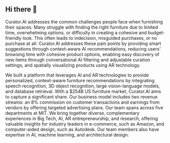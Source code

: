 ## Hi there 👋

Curator.AI addresses the common challenges people face when furnishing their spaces. Many struggle with finding the right furniture due to limited time, overwhelming options, or difficulty in creating a cohesive and budget-friendly look. This often leads to indecision, misguided purchases, or no purchase at all. Curator.AI addresses these pain points by providing smart suggestions through context-aware AI recommendations, reducing users' browsing time with cohesive product options, enabling easy discovery of new items through conversational AI filtering and adjustable curation settings, and spatially visualizing products using AR technology.

We built a platform that leverages AI and AR technologies to provide personalized, context-aware furniture recommendations by integrating speech recognition, 3D object recognition, large vision-language models, and database retrieval. With a $254B US furniture market, Curator.AI aims to capture a significant share. Our business model includes two revenue streams: an 8% commission on customer transactions and earnings from vendors by offering targeted advertising plans. Our team spans across five departments at MIT. We bring together diverse, complementary experiences in Big Tech, AI, AR entrepreneurship, and research, offering valuable insights for industry leaders in e-commerce, such as Amazon, and computer-aided design, such as Autodesk. Our team members also have expertise in AI, machine learning, and architectural design.

<!--

**Here are some ideas to get you started:**

🙋‍♀️ A short introduction - what is your organization all about?
🌈 Contribution guidelines - how can the community get involved?
👩‍💻 Useful resources - where can the community find your docs? Is there anything else the community should know?
🍿 Fun facts - what does your team eat for breakfast?
🧙 Remember, you can do mighty things with the power of [Markdown](https://docs.github.com/github/writing-on-github/getting-started-with-writing-and-formatting-on-github/basic-writing-and-formatting-syntax)
-->
